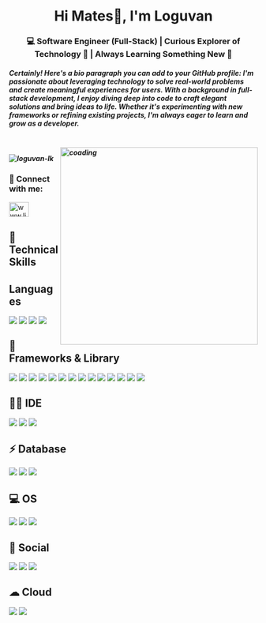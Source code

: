 <h1 align="center">Hi Mates👋, I'm Loguvan</h1>
<h3 align="center">💻 Software Engineer (Full-Stack) | Curious Explorer of Technology 🚀 | Always Learning Something New 🌟</h3>
<h5>Certainly! Here's a bio paragraph you can add to your GitHub profile: I'm passionate about leveraging technology to solve real-world problems and create meaningful experiences for users. With a background in full-stack development, I enjoy diving deep into code to craft elegant solutions and bring ideas to life. Whether it's experimenting with new frameworks or refining existing projects, I'm always eager to learn and grow as a developer.<h5>
  </br>
<img align="right" alt="coading" width="400" src="https://user-images.githubusercontent.com/55389276/140866485-8fb1c876-9a8f-4d6a-98dc-08c4981eaf70.gif" >
<p align="left"> <img src="https://komarev.com/ghpvc/?username=loguvan-lk&label=Profile%20views&color=0e75b6&style=flat" alt="loguvan-lk" /> </p>
<!-- - 🌱 I’m currently learning **react and nodeJS** -->

<!-- - 📫 How to reach me **loguvanofficial@gmail.com** -->

<h3 align="left"> 🤝 Connect with me:</h3>
<p align="left">

<a href="https://www.linkedin.com/in/loguvan-lk" target="blank"><img align="center" src="https://raw.githubusercontent.com/rahuldkjain/github-profile-readme-generator/master/src/images/icons/Social/linked-in-alt.svg" alt="www.linkedin.com/in/loguvan-lk" height="30" width="40" /></a>
</p>

## 💼 Technical Skills

## Languages
![](https://img.shields.io/badge/HTML5-E34F26?style=for-the-badge&logo=html5&logoColor=white)
![](https://img.shields.io/badge/JavaScript-323330?style=for-the-badge&logo=javascript&logoColor=F7DF1E)
![](https://img.shields.io/badge/Python-FFD43B?style=for-the-badge&logo=python&logoColor=blue)
![](https://img.shields.io/badge/PHP-777BB4?style=for-the-badge&logo=php&logoColor=white)
## 🚀 Frameworks & Library 
![](https://img.shields.io/badge/GraphQl-E10098?style=for-the-badge&logo=graphql&logoColor=white)
![](https://img.shields.io/badge/Postman-FF6C37?style=for-the-badge&logo=Postman&logoColor=white)
![](https://img.shields.io/badge/Angular-DD0031?style=for-the-badge&logo=angular&logoColor=white)
![](https://img.shields.io/badge/AngularJS-E23237?style=for-the-badge&logo=angularjs&logoColor=white)
![](https://img.shields.io/badge/JWT-000000?style=for-the-badge&logo=JSON%20web%20tokens&logoColor=white)
![](https://img.shields.io/badge/next%20js-000000?style=for-the-badge&logo=nextdotjs&logoColor=white)
![](https://img.shields.io/badge/React-20232A?style=for-the-badge&logo=react&logoColor=61DAFB)
![](https://img.shields.io/badge/Redux-593D88?style=for-the-badge&logo=redux&logoColor=white)
![](https://img.shields.io/badge/livewire-4e56a6?style=for-the-badge&logo=livewire&logoColor=white)
![](https://img.shields.io/badge/Laravel-FF2D20?style=for-the-badge&logo=laravel&logoColor=white)
![](https://img.shields.io/badge/Codeigniter-EF4223?style=for-the-badge&logo=codeigniter&logoColor=white)
![](https://img.shields.io/badge/Node%20js-339933?style=for-the-badge&logo=nodedotjs&logoColor=white)
![](https://img.shields.io/badge/Chart%20js-FF6384?style=for-the-badge&logo=chartdotjs&logoColor=white)
![](https://img.shields.io/badge/Material%20UI-007FFF?style=for-the-badge&logo=mui&logoColor=white)

## 👩‍💻 IDE
![](https://img.shields.io/badge/VIM-%2311AB00.svg?&style=for-the-badge&logo=vim&logoColor=white)
![](http://img.shields.io/badge/-PHPStorm-181717?style=for-the-badge&logo=phpstorm&logoColor=white)
![](https://img.shields.io/badge/VSCode-0078D4?style=for-the-badge&logo=visual%20studio%20code&logoColor=white)

## ⚡ Database
![](https://img.shields.io/badge/MongoDB-4EA94B?style=for-the-badge&logo=mongodb&logoColor=white)
![](https://img.shields.io/badge/MySQL-005C84?style=for-the-badge&logo=mysql&logoColor=white)
![](https://img.shields.io/badge/MariaDB-003545?style=for-the-badge&logo=mariadb&logoColor=white)

## 💻 OS
![](https://img.shields.io/badge/Ubuntu-E95420?style=for-the-badge&logo=ubuntu&logoColor=white)
![](https://img.shields.io/badge/Kali_Linux-557C94?style=for-the-badge&logo=kali-linux&logoColor=white)
![](https://img.shields.io/badge/Windows-0078D6?style=for-the-badge&logo=windows&logoColor=white)

## 👨 Social
![](https://img.shields.io/badge/GitHub-100000?style=for-the-badge&logo=github&logoColor=white)
![](https://img.shields.io/badge/GitLab-330F63?style=for-the-badge&logo=gitlab&logoColor=white)
![](https://img.shields.io/badge/GIT-E44C30?style=for-the-badge&logo=git&logoColor=white)

## ☁ Cloud
![](https://img.shields.io/badge/Amazon_AWS-FF9900?style=for-the-badge&logo=amazonaws&logoColor=white)
![](https://img.shields.io/badge/Google_Cloud-4285F4?style=for-the-badge&logo=google-cloud&logoColor=white)

<!--## 📈 GitHub Stats -->
<!--[![loguvan-lk's GitHub Stats](https://github-readme-stats.vercel.app/api?username=loguvan-lk&show_icons=true&locale=en)](https://github.com/loguvan-lk)-->
<!--[![loguvan-lk's Top Languages](https://github-readme-stats.vercel.app/api/top-langs/?username=loguvan-lk&show_icons=true&locale=en&layout=compact)]--><!--(https://github.com/loguvan-lk)-->

<!--p><img align="center" src="https://github-readme-streak-stats.herokuapp.com/?user=loguvan-lk&" alt="loguvan-lk" /></p-->
